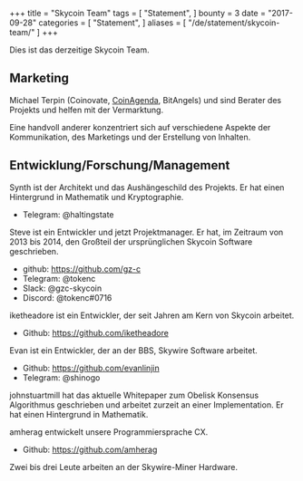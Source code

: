 +++
title = "Skycoin Team"
tags = [
    "Statement",
]
bounty = 3
date = "2017-09-28"
categories = [
    "Statement",
]
aliases = [
	"/de/statement/skycoin-team/"
]
+++

Dies ist das derzeitige Skycoin Team.

## Marketing

Michael Terpin (Coinovate, [CoinAgenda](http://www.coinagenda.com/), BitAngels) und
sind Berater des Projekts und helfen mit der Vermarktung.

Eine handvoll anderer konzentriert sich auf verschiedene Aspekte der Kommunikation, des Marketings und der Erstellung von Inhalten.

## Entwicklung/Forschung/Management

Synth ist der Architekt und das Aushängeschild des Projekts. Er hat einen Hintergrund in Mathematik und Kryptographie.

* Telegram: @haltingstate

Steve ist ein Entwickler und jetzt Projektmanager. Er hat, im Zeitraum von 2013 bis 2014, den Großteil der ursprünglichen Skycoin Software geschrieben.

* github: https://github.com/gz-c
* Telegram: @tokenc
* Slack: @gzc-skycoin
* Discord: @tokenc#0716

iketheadore ist ein Entwickler, der seit Jahren am Kern von Skycoin arbeitet.

* Github: https://github.com/iketheadore

Evan ist ein Entwickler, der an der BBS, Skywire Software arbeitet.

* Github: https://github.com/evanlinjin
* Telegram: @shinogo

johnstuartmill hat das aktuelle Whitepaper zum Obelisk Konsensus Algorithmus geschrieben und arbeitet zurzeit an einer Implementation. Er hat einen Hintergrund in Mathematik.

amherag entwickelt unsere Programmiersprache CX.

* Github: https://github.com/amherag

Zwei bis drei Leute arbeiten an der Skywire-Miner Hardware.
